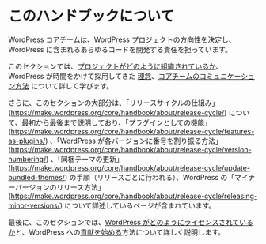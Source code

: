 <!-- 
# About
 -->
# このハンドブックについて

<!-- 
The WordPress core team is responsible for setting the direction of the WordPress project and developing every bit of code that ships with WordPress.
 -->
WordPress コアチームは、WordPress プロジェクトの方向性を決定し、WordPress に含まれるあらゆるコードを開発する責任を担っています。

<!-- 
In this section, you will learn more about how [the project is organized](https://make.wordpress.org/core/handbook/about/organization/), the [philosophies](https://make.wordpress.org/core/handbook/about/philosophies/) that WordPress has adopted over time, and [how the core team communicates](https://make.wordpress.org/core/handbook/about/communication/).
 -->
このセクションでは、[プロジェクトがどのように組織されているか](https://make.wordpress.org/core/handbook/about/organization/)、WordPress が時間をかけて採用してきた [理念](https://make.wordpress.org/core/handbook/about/philosophies/)、[コアチームのコミュニケーション方法](https://make.wordpress.org/core/handbook/about/communication/) について詳しく学びます。

<!-- 
Additionally, a large portion of this section discusses [how the release cycle works](https://make.wordpress.org/core/handbook/about/release-cycle/), from start to finish, including pages that detail the process for [features as plugins](https://make.wordpress.org/core/handbook/about/release-cycle/features-as-plugins/), [how WordPress “numbers” each version](https://make.wordpress.org/core/handbook/about/release-cycle/version-numbering/), steps involved with [updating the bundled themes](https://make.wordpress.org/core/handbook/about/release-cycle/update-bundled-themes/) (which takes place each release), and [how to release minor versions](https://make.wordpress.org/core/handbook/about/release-cycle/releasing-minor-versions/) of WordPress.
 -->
さらに、このセクションの大部分は、「リリースサイクルの仕組み」(https://make.wordpress.org/core/handbook/about/release-cycle/) について、最初から最後まで説明しており、「プラグインとしての機能」(https://make.wordpress.org/core/handbook/about/release-cycle/features-as-plugins/) 、「WordPress が各バージョンに番号を割り振る方法」(https://make.wordpress.org/core/handbook/about/release-cycle/version-numbering/) 、「同梱テーマの更新」(https://make.wordpress.org/core/handbook/about/release-cycle/update-bundled-themes/) の手順（リリースごとに行われる）、WordPress の「マイナーバージョンのリリース方法」(https://make.wordpress.org/core/handbook/about/release-cycle/releasing-minor-versions/) について詳述しているページが含まれています。

<!-- 
Lastly, in this section you will learn more about [how WordPress is licensed](https://make.wordpress.org/core/handbook/about/licensing/) and how to [get started contributing](https://make.wordpress.org/core/handbook/about/getting-started-at-a-contributor-day/) to WordPress.
 -->
最後に、このセクションでは、[WordPress がどのようにライセンスされているか](https://make.wordpress.org/core/handbook/about/licensing/)と、WordPress への[貢献を始める](https://make.wordpress.org/core/handbook/about/getting-started-at-a-contributor-day/)方法について詳しく説明します。
